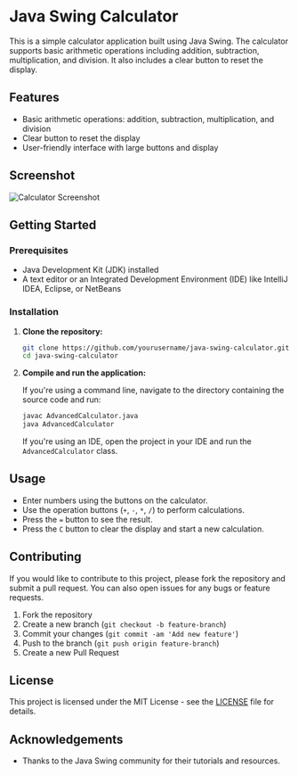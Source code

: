 # Java Swing Calculator

This is a simple calculator application built using Java Swing. The calculator supports basic arithmetic operations including addition, subtraction, multiplication, and division. It also includes a clear button to reset the display.

##  Features

- Basic arithmetic operations: addition, subtraction, multiplication, and division
- Clear button to reset the display
- User-friendly interface with large buttons and display

##  Screenshot

![Calculator Screenshot](screenshot.png)  <!-- Add a screenshot of your application here -->

##  Getting Started

###  Prerequisites

- Java Development Kit (JDK) installed
- A text editor or an Integrated Development Environment (IDE) like IntelliJ IDEA, Eclipse, or NetBeans

###  Installation

1. **Clone the repository:**

    ```bash
    git clone https://github.com/yourusername/java-swing-calculator.git
    cd java-swing-calculator
    ```

2. **Compile and run the application:**

    If you're using a command line, navigate to the directory containing the source code and run:

    ```bash
    javac AdvancedCalculator.java
    java AdvancedCalculator
    ```

    If you're using an IDE, open the project in your IDE and run the `AdvancedCalculator` class.

##  Usage

- Enter numbers using the buttons on the calculator.
- Use the operation buttons (`+`, `-`, `*`, `/`) to perform calculations.
- Press the `=` button to see the result.
- Press the `C` button to clear the display and start a new calculation.

##  Contributing

If you would like to contribute to this project, please fork the repository and submit a pull request. You can also open issues for any bugs or feature requests.

1. Fork the repository
2. Create a new branch (`git checkout -b feature-branch`)
3. Commit your changes (`git commit -am 'Add new feature'`)
4. Push to the branch (`git push origin feature-branch`)
5. Create a new Pull Request

##  License

This project is licensed under the MIT License - see the [LICENSE](LICENSE) file for details.

##  Acknowledgements

- Thanks to the Java Swing community for their tutorials and resources.


